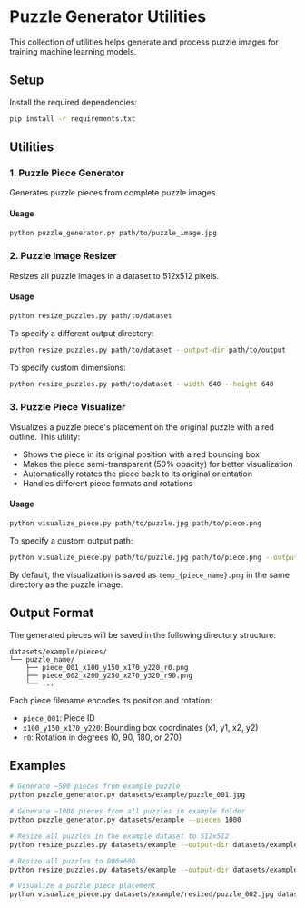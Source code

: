 # Puzzle Generator Utilities

This collection of utilities helps generate and process puzzle images for training machine learning models.

## Setup

Install the required dependencies:

```bash
pip install -r requirements.txt
```

## Utilities

### 1. Puzzle Piece Generator

Generates puzzle pieces from complete puzzle images.

#### Usage

```bash
python puzzle_generator.py path/to/puzzle_image.jpg
```

### 2. Puzzle Image Resizer

Resizes all puzzle images in a dataset to 512x512 pixels.

#### Usage

```bash
python resize_puzzles.py path/to/dataset
```

To specify a different output directory:

```bash
python resize_puzzles.py path/to/dataset --output-dir path/to/output
```

To specify custom dimensions:

```bash
python resize_puzzles.py path/to/dataset --width 640 --height 640
```

### 3. Puzzle Piece Visualizer

Visualizes a puzzle piece's placement on the original puzzle with a red outline. This utility:
- Shows the piece in its original position with a red bounding box
- Makes the piece semi-transparent (50% opacity) for better visualization
- Automatically rotates the piece back to its original orientation
- Handles different piece formats and rotations

#### Usage

```bash
python visualize_piece.py path/to/puzzle.jpg path/to/piece.png
```

To specify a custom output path:

```bash
python visualize_piece.py path/to/puzzle.jpg path/to/piece.png --output path/to/output.png
```

By default, the visualization is saved as `temp_{piece_name}.png` in the same directory as the puzzle image.

## Output Format

The generated pieces will be saved in the following directory structure:

```
datasets/example/pieces/
└── puzzle_name/
    ├── piece_001_x100_y150_x170_y220_r0.png
    ├── piece_002_x200_y250_x270_y320_r90.png
    └── ...
```

Each piece filename encodes its position and rotation:
- `piece_001`: Piece ID
- `x100_y150_x170_y220`: Bounding box coordinates (x1, y1, x2, y2)
- `r0`: Rotation in degrees (0, 90, 180, or 270)

## Examples

```bash
# Generate ~500 pieces from example puzzle
python puzzle_generator.py datasets/example/puzzle_001.jpg

# Generate ~1000 pieces from all puzzles in example folder
python puzzle_generator.py datasets/example --pieces 1000

# Resize all puzzles in the example dataset to 512x512
python resize_puzzles.py datasets/example --output-dir datasets/example/resized

# Resize all puzzles to 800x600
python resize_puzzles.py datasets/example --output-dir datasets/example/resized --width 800 --height 600

# Visualize a puzzle piece placement
python visualize_piece.py datasets/example/resized/puzzle_002.jpg datasets/example/pieces/puzzle_002/piece_001_x73_y0_x146_y73_r180.png
```
